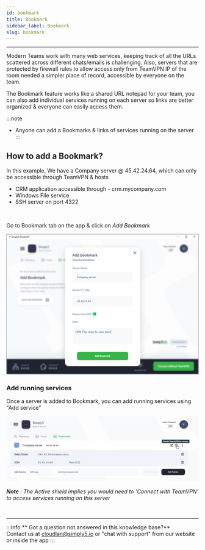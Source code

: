 ```yaml
---
id: bookmark
title: Bookmark
sidebar_label: Bookmark
slug: bookmark
---
```


---

Modern Teams work with many web services, keeping track of all the URLs scattered across different chats/emails is challenging. Also, servers that are protected by firewall rules to allow access only from TeamVPN IP of the room needed a simpler place of record, accessible by everyone on the team. 

The Bookmark feature works like a shared URL notepad for your team, you can also add individual services running on each server so links are better organized & everyone can easily access them.

:::note 
- Anyone can add a Bookmarks & links of services running on the server 
:::

## How to add a Bookmark?

In this example, We have a Company server @ 45.42.24.64, which can only be accessible through TeamVPN & hosts 
- CRM application accessible through - crm.mycompany.com
- Windows File service 
- SSH server on port 4322
<br />

Go to Bookmark tab on the app & click on *Add Bookmark*

![/assets/images/add-bookmark](assets/images/bookmark-add.png)

### Add running services 
Once a server is added to Bookmark, you can add running services using "Add service"


![/assets/images/add-service-bookmark](assets/images/bookmark-services.png)

***Note*** : *The Active shield implies you would need to 'Connect with TeamVPN' to access services running on this server*


<br />

---

:::info
 ** Got a question not answered in this knowledge base?** <br />
 Contact us at [cloudlan@simply5.io](mailto:cloudlan@simply5.io) or "chat with support" from our website or inside the app
:::